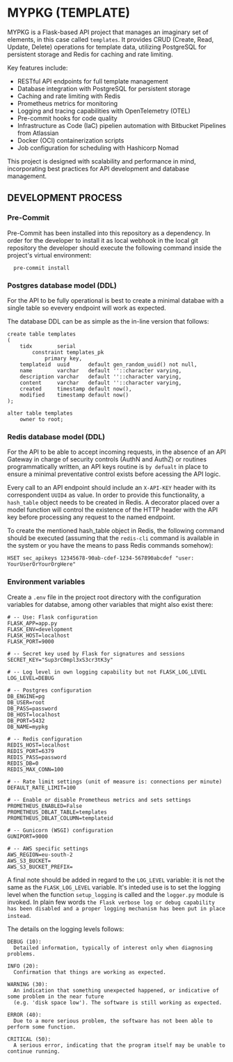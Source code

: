 # MYPKG (TEMPLATE)

MYPKG is a Flask-based API project that manages an imaginary set of elements, in this case called `templates`. It provides CRUD (Create, Read, Update, Delete) operations for template data, utilizing PostgreSQL for persistent storage and Redis for caching and rate limiting.

Key features include:
- RESTful API endpoints for full template management
- Database integration with PostgreSQL for persistent storage
- Caching and rate limiting with Redis
- Prometheus metrics for monitoring
- Logging and tracing capabilities with OpenTelemetry (OTEL)
- Pre-commit hooks for code quality
- Infrastructure as Code (IaC) pipelien automation with Bitbucket Pipelines from Atlassian
- Docker (OCI) containerization scripts
- Job configuration for scheduling with Hashicorp Nomad

This project is designed with scalability and performance in mind, incorporating best practices for API development and database management.
## DEVELOPMENT PROCESS

### Pre-Commit
Pre-Commit has been installed into this repository as a dependency. In order for the developer to install it as local webhook in the local git repository the developer should execute the following command inside the project's virtual environment:

```
  pre-commit install
```

### Postgres database model (DDL)
For the API to be fully operational is best to create a minimal databae with a single table so evevery endpoint will work as expected.

The database DDL can be as simple as the in-line version that follows:

```
create table templates
(
    tidx        serial
        constraint templates_pk
            primary key,
    templateid  uuid      default gen_random_uuid() not null,
    name        varchar   default ''::character varying,
    description varchar   default ''::character varying,
    content     varchar   default ''::character varying,
    created     timestamp default now(),
    modified    timestamp default now()
);

alter table templates
    owner to root;
```


### Redis database model (DDL)
For the API to be able to accept incoming requests, in the absence of an API Gateway in charge of security controls (AuthN and AuthZ) or routines programmatically written, an API keys routine is `by defualt` in place to ensure a minimal preventative control exists before acessing the API logic. 

Every call to an API endpoint should include an `X-API-KEY` header with its correspondent `UUID4` as value. In order to provide this functionality, a `hash_table` object needs to be created in Redis. A decorator placed over a model function will control the existence of the HTTP header with the API key before processing any request to the named endpoint. 

To create the mentioned hash_table object in Redis, the following command should be executed (assuming that the `redis-cli` command is available in the system or you have the means to pass Redis commands somehow):  

```
HSET sec_apikeys 12345678-90ab-cdef-1234-567890abcdef "user: YourUserOrYourOrgHere"
```


### Environment variables
Create a `.env` file in the project root directory with the configuration variables for databse, among other variables that might also exist there:
```
# -- Use: Flask configuration
FLASK_APP=app.py
FLASK_ENV=development
FLASK_HOST=localhost
FLASK_PORT=9000

# -- Secret key used by Flask for signatures and sessions
SECRET_KEY="Sup3rC0mpl3xS3cr3tK3y"

# -- Log level in own logging capability but not FLASK_LOG_LEVEL
LOG_LEVEL=DEBUG

# -- Postgres configuration
DB_ENGINE=pg
DB_USER=root
DB_PASS=password
DB_HOST=localhost
DB_PORT=5432
DB_NAME=mypkg

# -- Redis configuration
REDIS_HOST=localhost
REDIS_PORT=6379
REDIS_PASS=password
REDIS_DB=0
REDIS_MAX_CONN=100

# -- Rate limit settings (unit of measure is: connections per minute)
DEFAULT_RATE_LIMIT=100

# -- Enable or disable Prometheus metrics and sets settings
PROMETHEUS_ENABLED=False
PROMETHEUS_DBLAT_TABLE=templates
PROMETHEUS_DBLAT_COLUMN=templateid

# -- Gunicorn (WSGI) configuration
GUNIPORT=9000

# -- AWS specific settings
AWS_REGION=eu-south-2
AWS_S3_BUCKET=
AWS_S3_BUCKET_PREFIX=

```

A final note should be added in regard to the `LOG_LEVEL` variable: it is not the same as the `FLASK_LOG_LEVEL` variable. It's inteded use is to set the logging level when the function `setup_logging` is called and the `logger.py` module is invoked. In plain few words `the Flask verbose log or debug capability has been disabled and a proper logging mechanism has been put in place instead`. 

The details on the logging levels follows:
``` 
DEBUG (10):
  Detailed information, typically of interest only when diagnosing problems.

INFO (20):
  Confirmation that things are working as expected.

WARNING (30):
  An indication that something unexpected happened, or indicative of some problem in the near future 
  (e.g. 'disk space low'). The software is still working as expected.

ERROR (40):
  Due to a more serious problem, the software has not been able to perform some function.

CRITICAL (50):
  A serious error, indicating that the program itself may be unable to continue running.
```
